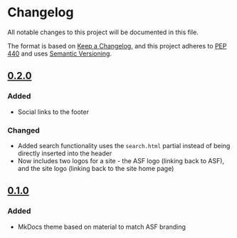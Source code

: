 # Changelog

All notable changes to this project will be documented in this file.

The format is based on [Keep a Changelog](https://keepachangelog.com/en/1.0.0/),
and this project adheres to [PEP 440](https://www.python.org/dev/peps/pep-0440/) 
and uses [Semantic Versioning](https://semver.org/spec/v2.0.0.html).

## [0.2.0](https://github.com/ASFHyP3/asf-mkdocs-theme/compare/v0.1.0...v0.2.0)

### Added
- Social links to the footer

### Changed
- Added search functionality uses the `search.html` partial instead of being directly
  inserted into the header
- Now includes two logos for a site - the ASF logo (linking back to ASF), and the
  site logo (linking back to the site home page)

## [0.1.0](https://github.com/ASFHyP3/asf-mkdocs-theme/compare/v0.0.0...v0.1.0)

### Added
- MkDocs theme based on material to match ASF branding
